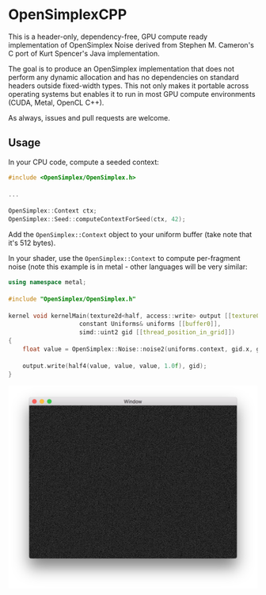 # OpenSimplexCPP

This is a header-only, dependency-free, GPU compute ready implementation of OpenSimplex Noise derived from Stephen M. Cameron's C port of Kurt Spencer's Java implementation.

The goal is to produce an OpenSimplex implementation that does not perform any dynamic allocation and has no dependencies on standard headers outside fixed-width types. This not only makes it portable across operating systems but enables it to run in most GPU compute environments (CUDA, Metal, OpenCL C++).

As always, issues and pull requests are welcome.

## Usage
In your CPU code, compute a seeded context:

```c++
#include <OpenSimplex/OpenSimplex.h>

...

OpenSimplex::Context ctx;
OpenSimplex::Seed::computeContextForSeed(ctx, 42);
```

Add the `OpenSimplex::Context` object to your uniform buffer (take note that it's 512 bytes).

In your shader, use the `OpenSimplex::Context` to compute per-fragment noise (note this example is in metal - other languages will be very similar:

```c++
using namespace metal;

#include "OpenSimplex/OpenSimplex.h"

kernel void kernelMain(texture2d<half, access::write> output [[texture0]],
                    constant Uniforms& uniforms [[buffer0]],
                    simd::uint2 gid [[thread_position_in_grid]])
{
    float value = OpenSimplex::Noise::noise2(uniforms.context, gid.x, gid.y);

    output.write(half4(value, value, value, 1.0f), gid);
}
```

![Screenshot](/examples/screenshot.png?raw=true)
